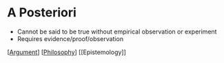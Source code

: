 # A Posteriori

- Cannot be said to be true without empirical observation or experiment
- Requires evidence/proof/observation

[[Argument]] [[Philosophy]] [[Epistemology]]

[//begin]: # "Autogenerated link references for markdown compatibility"
[Argument]: argument "Arguments"
[Philosophy]: philosophy "Philosophy"
[//end]: # "Autogenerated link references"